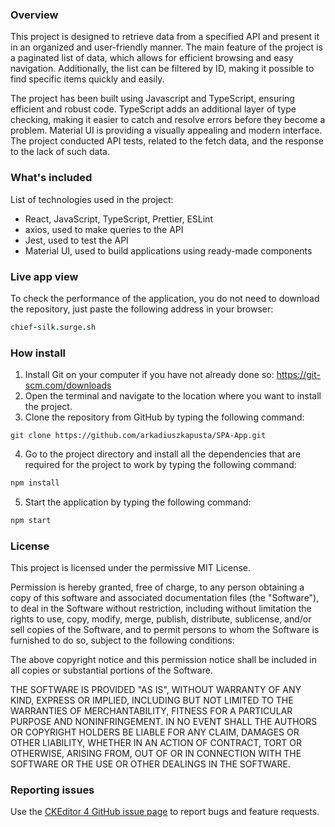 ### Overview

This project is designed to retrieve data from a specified API and present it in an organized and user-friendly manner. The main feature of the project is a paginated list of data, which allows for efficient browsing and easy navigation. Additionally, the list can be filtered by ID, making it possible to find specific items quickly and easily.

The project has been built using Javascript and TypeScript, ensuring efficient and robust code. TypeScript adds an additional layer of type checking, making it easier to catch and resolve errors before they become a problem. Material UI is providing a visually appealing and modern interface. The project conducted API tests, related to the fetch data, and the response to the lack of such data.

### What's included

List of technologies used in the project:
- React, JavaScript, TypeScript, Prettier, ESLint
- axios, used to make queries to the API
- Jest, used to test the API
- Material UI, used to build applications using ready-made components

### Live app view

To check the performance of the application, you do not need to download the repository, just paste the following address in your browser:

```coffeescript
chief-silk.surge.sh
```

### How install

1. Install Git on your computer if you have not already done so: https://git-scm.com/downloads
2. Open the terminal and navigate to the location where you want to install the project.
3. Clone the repository from GitHub by typing the following command:

```
git clone https://github.com/arkadiuszkapusta/SPA-App.git
```

4. Go to the project directory and install all the dependencies that are required for the project to work by typing the following command:

```coffeescript
npm install
```

5. Start the application by typing the following command:

```coffeescript
npm start
```

### License

This project is licensed under the permissive MIT License.

Permission is hereby granted, free of charge, to any person obtaining a copy of this software and associated documentation files (the "Software"), to deal in the Software without restriction, including without limitation the rights to use, copy, modify, merge, publish, distribute, sublicense, and/or sell copies of the Software, and to permit persons to whom the Software is furnished to do so, subject to the following conditions:

The above copyright notice and this permission notice shall be included in all copies or substantial portions of the Software.

THE SOFTWARE IS PROVIDED "AS IS", WITHOUT WARRANTY OF ANY KIND, EXPRESS OR IMPLIED, INCLUDING BUT NOT LIMITED TO THE WARRANTIES OF MERCHANTABILITY, FITNESS FOR A PARTICULAR PURPOSE AND NONINFRINGEMENT. IN NO EVENT SHALL THE AUTHORS OR COPYRIGHT HOLDERS BE LIABLE FOR ANY CLAIM, DAMAGES OR OTHER LIABILITY, WHETHER IN AN ACTION OF CONTRACT, TORT OR OTHERWISE, ARISING FROM, OUT OF OR IN CONNECTION WITH THE SOFTWARE OR THE USE OR OTHER DEALINGS IN THE SOFTWARE.

### Reporting issues
Use the [CKEditor 4 GitHub issue page](https://github.com/arkadiuszkapusta/SPA-App/issues) to report bugs and feature requests.


